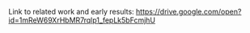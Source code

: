 Link to related work and early results:
https://drive.google.com/open?id=1mReW69XrHbMR7rqlp1_fepLk5bFcmjhU